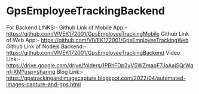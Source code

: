 # GpsEmployeeTrackingBackend
For Backend
LINKS:-
Github Link of Mobile App:- https://github.com/VIVEK172001/GpsEmployeeTrackingMobile 
Github Link of Web App:- https://github.com/VIVEK172001/GpsEmployeeTrackingWeb 
Github Link of Nodejs Backend:- https://github.com/VIVEK172001/GpsEmployeeTrackingBackend
Video Link:- https://drive.google.com/drive/folders/1PBhFDp3yVSWZmapF7JaAajSQrWqnf-XM?usp=sharing 
Blog Link:- https://gpstrackingandimagecapture.blogspot.com/2022/04/automated-images-capture-and-gps.html 
